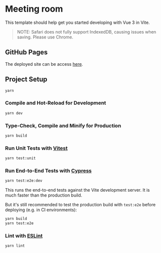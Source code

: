 # Meeting room

This template should help get you started developing with Vue 3 in Vite.

> NOTE: Safari does not fully support IndexedDB, causing issues when saving.
> Please use Chrome.

## GitHub Pages

The deployed site can be access
[here](https://franco-from-owlish.github.io/meeting-room/).

## Project Setup

```sh
yarn
```

### Compile and Hot-Reload for Development

```sh
yarn dev
```

### Type-Check, Compile and Minify for Production

```sh
yarn build
```

### Run Unit Tests with [Vitest](https://vitest.dev/)

```sh
yarn test:unit
```

### Run End-to-End Tests with [Cypress](https://www.cypress.io/)

```sh
yarn test:e2e:dev
```

This runs the end-to-end tests against the Vite development server. It is much
faster than the production build.

But it's still recommended to test the production build with `test:e2e` before
deploying (e.g. in CI environments):

```sh
yarn build
yarn test:e2e
```

### Lint with [ESLint](https://eslint.org/)

```sh
yarn lint
```
